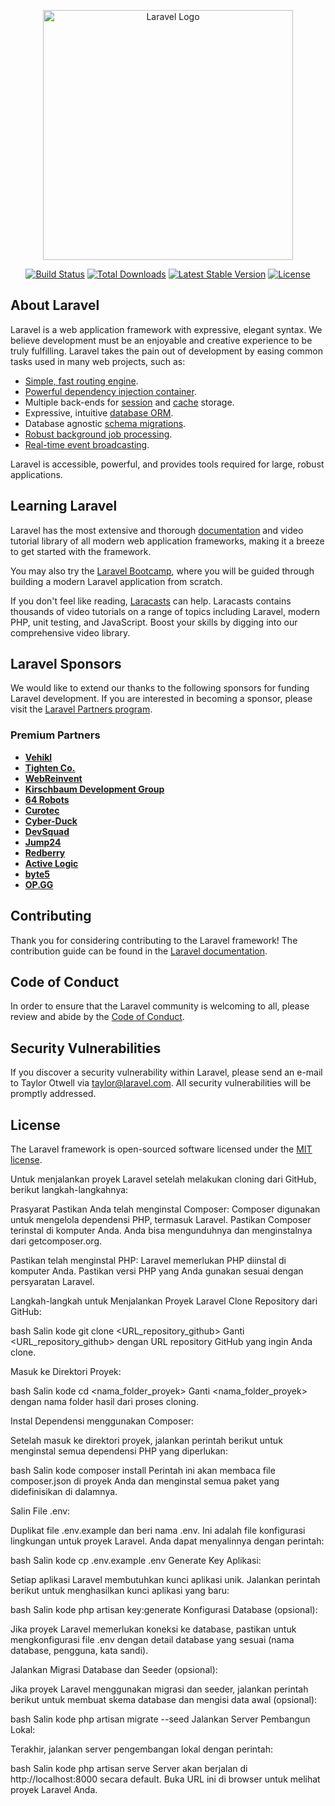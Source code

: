 <p align="center"><a href="https://laravel.com" target="_blank"><img src="https://raw.githubusercontent.com/laravel/art/master/logo-lockup/5%20SVG/2%20CMYK/1%20Full%20Color/laravel-logolockup-cmyk-red.svg" width="400" alt="Laravel Logo"></a></p>

<p align="center">
<a href="https://github.com/laravel/framework/actions"><img src="https://github.com/laravel/framework/workflows/tests/badge.svg" alt="Build Status"></a>
<a href="https://packagist.org/packages/laravel/framework"><img src="https://img.shields.io/packagist/dt/laravel/framework" alt="Total Downloads"></a>
<a href="https://packagist.org/packages/laravel/framework"><img src="https://img.shields.io/packagist/v/laravel/framework" alt="Latest Stable Version"></a>
<a href="https://packagist.org/packages/laravel/framework"><img src="https://img.shields.io/packagist/l/laravel/framework" alt="License"></a>
</p>

## About Laravel

Laravel is a web application framework with expressive, elegant syntax. We believe development must be an enjoyable and creative experience to be truly fulfilling. Laravel takes the pain out of development by easing common tasks used in many web projects, such as:

- [Simple, fast routing engine](https://laravel.com/docs/routing).
- [Powerful dependency injection container](https://laravel.com/docs/container).
- Multiple back-ends for [session](https://laravel.com/docs/session) and [cache](https://laravel.com/docs/cache) storage.
- Expressive, intuitive [database ORM](https://laravel.com/docs/eloquent).
- Database agnostic [schema migrations](https://laravel.com/docs/migrations).
- [Robust background job processing](https://laravel.com/docs/queues).
- [Real-time event broadcasting](https://laravel.com/docs/broadcasting).

Laravel is accessible, powerful, and provides tools required for large, robust applications.

## Learning Laravel

Laravel has the most extensive and thorough [documentation](https://laravel.com/docs) and video tutorial library of all modern web application frameworks, making it a breeze to get started with the framework.

You may also try the [Laravel Bootcamp](https://bootcamp.laravel.com), where you will be guided through building a modern Laravel application from scratch.

If you don't feel like reading, [Laracasts](https://laracasts.com) can help. Laracasts contains thousands of video tutorials on a range of topics including Laravel, modern PHP, unit testing, and JavaScript. Boost your skills by digging into our comprehensive video library.

## Laravel Sponsors

We would like to extend our thanks to the following sponsors for funding Laravel development. If you are interested in becoming a sponsor, please visit the [Laravel Partners program](https://partners.laravel.com).

### Premium Partners

- **[Vehikl](https://vehikl.com/)**
- **[Tighten Co.](https://tighten.co)**
- **[WebReinvent](https://webreinvent.com/)**
- **[Kirschbaum Development Group](https://kirschbaumdevelopment.com)**
- **[64 Robots](https://64robots.com)**
- **[Curotec](https://www.curotec.com/services/technologies/laravel/)**
- **[Cyber-Duck](https://cyber-duck.co.uk)**
- **[DevSquad](https://devsquad.com/hire-laravel-developers)**
- **[Jump24](https://jump24.co.uk)**
- **[Redberry](https://redberry.international/laravel/)**
- **[Active Logic](https://activelogic.com)**
- **[byte5](https://byte5.de)**
- **[OP.GG](https://op.gg)**

## Contributing

Thank you for considering contributing to the Laravel framework! The contribution guide can be found in the [Laravel documentation](https://laravel.com/docs/contributions).

## Code of Conduct

In order to ensure that the Laravel community is welcoming to all, please review and abide by the [Code of Conduct](https://laravel.com/docs/contributions#code-of-conduct).

## Security Vulnerabilities

If you discover a security vulnerability within Laravel, please send an e-mail to Taylor Otwell via [taylor@laravel.com](mailto:taylor@laravel.com). All security vulnerabilities will be promptly addressed.

## License

The Laravel framework is open-sourced software licensed under the [MIT license](https://opensource.org/licenses/MIT).

Untuk menjalankan proyek Laravel setelah melakukan cloning dari GitHub, berikut langkah-langkahnya:

Prasyarat
Pastikan Anda telah menginstal Composer: Composer digunakan untuk mengelola dependensi PHP, termasuk Laravel. Pastikan Composer terinstal di komputer Anda. Anda bisa mengunduhnya dan menginstalnya dari getcomposer.org.

Pastikan telah menginstal PHP: Laravel memerlukan PHP diinstal di komputer Anda. Pastikan versi PHP yang Anda gunakan sesuai dengan persyaratan Laravel.

Langkah-langkah untuk Menjalankan Proyek Laravel
Clone Repository dari GitHub:

bash
Salin kode
git clone <URL_repository_github>
Ganti <URL_repository_github> dengan URL repository GitHub yang ingin Anda clone.

Masuk ke Direktori Proyek:

bash
Salin kode
cd <nama_folder_proyek>
Ganti <nama_folder_proyek> dengan nama folder hasil dari proses cloning.

Instal Dependensi menggunakan Composer:

Setelah masuk ke direktori proyek, jalankan perintah berikut untuk menginstal semua dependensi PHP yang diperlukan:

bash
Salin kode
composer install
Perintah ini akan membaca file composer.json di proyek Anda dan menginstal semua paket yang didefinisikan di dalamnya.

Salin File .env:

Duplikat file .env.example dan beri nama .env. Ini adalah file konfigurasi lingkungan untuk proyek Laravel. Anda dapat menyalinnya dengan perintah:

bash
Salin kode
cp .env.example .env
Generate Key Aplikasi:

Setiap aplikasi Laravel membutuhkan kunci aplikasi unik. Jalankan perintah berikut untuk menghasilkan kunci aplikasi yang baru:

bash
Salin kode
php artisan key:generate
Konfigurasi Database (opsional):

Jika proyek Laravel memerlukan koneksi ke database, pastikan untuk mengkonfigurasi file .env dengan detail database yang sesuai (nama database, pengguna, kata sandi).

Jalankan Migrasi Database dan Seeder (opsional):

Jika proyek Laravel menggunakan migrasi dan seeder, jalankan perintah berikut untuk membuat skema database dan mengisi data awal (opsional):

bash
Salin kode
php artisan migrate --seed
Jalankan Server Pembangun Lokal:

Terakhir, jalankan server pengembangan lokal dengan perintah:

bash
Salin kode
php artisan serve
Server akan berjalan di http://localhost:8000 secara default. Buka URL ini di browser untuk melihat proyek Laravel Anda.
